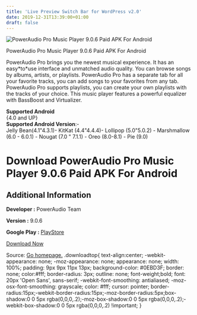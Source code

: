 ```yaml
---
title: 'Live Preview Switch Bar for WordPress v2.0'
date: 2019-12-31T13:39:00+01:00
draft: false
---
```


![PowerAudio Pro Music Player 9.0.6 Paid APK For Android](https://i2.wp.com/apkhome.net/wp-content/uploads/2019/11/PowerAudio-Pro-Music-Player-9.0.6-Paid.png "PowerAudio Pro Music Player 9.0.6 Paid APK For Android")

  

PowerAudio Pro Music Player 9.0.6 Paid APK For Android

PowerAudio Pro brings you the newest musical experience. It has an easy\*to\*use interface and unmatched audio quality. You can browse songs by albums, artists, or playlists. PowerAudio Pro has a separate tab for all your favorite tracks, you can add songs to your favorites from any tab. PowerAudio Pro supports playlists, you can create your own playlists with the tracks of your choice. This music player features a powerful equalizer with BassBoost and Virtualizer.

**Supported Android**  
{4.0 and UP}  
**Supported Android Version**:-  
Jelly Bean(4.1"4.3.1)- KitKat (4.4"4.4.4)- Lollipop (5.0"5.0.2) - Marshmallow (6.0 - 6.0.1) - Nougat (7.0 " 7.1.1) - Oreo (8.0-8.1) - Pie (9.0)

Download PowerAudio Pro Music Player 9.0.6 Paid APK For Android
===============================================================

Additional Information
----------------------

**Developer :** PowerAudio Team

**Version :** 9.0.6

**Google Play :** [PlayStore](https://play.google.com/store/apps/details?id=xsoftstudio.musicplayer.pro)

  

[Download Now](https://store4app.co/post/poweraudio-pro-music-player-9-0-6-paid-apk-for-android_1573927107)

  
Source: [Go homepage.](https://store4app.co/post/poweraudio-pro-music-player-9-0-6-paid-apk-for-android_1573927107) .downloadtop{ text-align:center; -webkit-appearance: none; -moz-appearance: none; appearance: none; width: 100%; padding: 9px 9px 11px 13px; background-color: #0EBD3F; border: none; color:#fff; border-radius: 3px; outline: none; font-weight;bold; font: 20px 'Open Sans', sans-serif; -webkit-font-smoothing: antialiased; -moz-osx-font-smoothing: grayscale; color: #fff; cursor: pointer; border-radius:15px;-webkit-border-radius:15px;-moz-border-radius:5px;box-shadow:0 0 5px rgba(0,0,0,.2);-moz-box-shadow:0 0 5px rgba(0,0,0,.2);-webkit-box-shadow:0 0 5px rgba(0,0,0,.2) !important; }